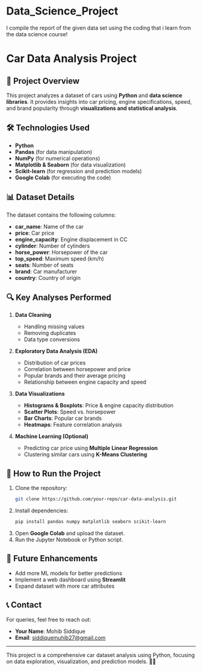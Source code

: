 # Data_Science_Project
I compile the report of the given data set using the coding that i learn from the data science course!
# Car Data Analysis Project

## 📌 Project Overview
This project analyzes a dataset of cars using **Python** and **data science libraries**. It provides insights into car pricing, engine specifications, speed, and brand popularity through **visualizations and statistical analysis**.

## 🛠️ Technologies Used
- **Python**
- **Pandas** (for data manipulation)
- **NumPy** (for numerical operations)
- **Matplotlib & Seaborn** (for data visualization)
- **Scikit-learn** (for regression and prediction models)
- **Google Colab** (for executing the code)

## 📊 Dataset Details
The dataset contains the following columns:
- **car_name**: Name of the car
- **price**: Car price
- **engine_capacity**: Engine displacement in CC
- **cylinder**: Number of cylinders
- **horse_power**: Horsepower of the car
- **top_speed**: Maximum speed (km/h)
- **seats**: Number of seats
- **brand**: Car manufacturer
- **country**: Country of origin

## 🔍 Key Analyses Performed
1. **Data Cleaning**
   - Handling missing values
   - Removing duplicates
   - Data type conversions

2. **Exploratory Data Analysis (EDA)**
   - Distribution of car prices
   - Correlation between horsepower and price
   - Popular brands and their average pricing
   - Relationship between engine capacity and speed

3. **Data Visualizations**
   - **Histograms & Boxplots**: Price & engine capacity distribution
   - **Scatter Plots**: Speed vs. horsepower
   - **Bar Charts**: Popular car brands
   - **Heatmaps**: Feature correlation analysis

4. **Machine Learning (Optional)**
   - Predicting car price using **Multiple Linear Regression**
   - Clustering similar cars using **K-Means Clustering**

## 📌 How to Run the Project
1. Clone the repository:
   ```bash
   git clone https://github.com/your-repo/car-data-analysis.git
   ```
2. Install dependencies:
   ```bash
   pip install pandas numpy matplotlib seaborn scikit-learn
   ```
3. Open **Google Colab** and upload the dataset.
4. Run the Jupyter Notebook or Python script.

## 🚀 Future Enhancements
- Add more ML models for better predictions
- Implement a web dashboard using **Streamlit**
- Expand dataset with more car attributes

## 📞 Contact
For queries, feel free to reach out:
- **Your Name**: Mohib Siddique
- **Email**: siddiquemuhib27@gmail.com

---
This project is a comprehensive car dataset analysis using Python, focusing on data exploration, visualization, and prediction models. 🚗💨


